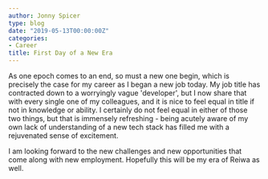 ```yaml
---
author: Jonny Spicer
type: blog
date: "2019-05-13T00:00:00Z"
categories:
- Career
title: First Day of a New Era
---
```

As one epoch comes to an end, so must a new one begin, which is precisely the case for my career as I began a new job today.
My job title has contracted down to a worryingly vague 'developer', but I now share that with every single one of my colleagues,
and it is nice to feel equal in title if not in knowledge or ability. I certainly do not feel equal in either of those two things,
but that is immensely refreshing - being acutely aware of my own lack of understanding of a new tech stack has filled me with a
rejuvenated sense of excitement.

I am looking forward to the new challenges and new opportunities that come along with new employment. Hopefully this will be my era
of Reiwa as well.
